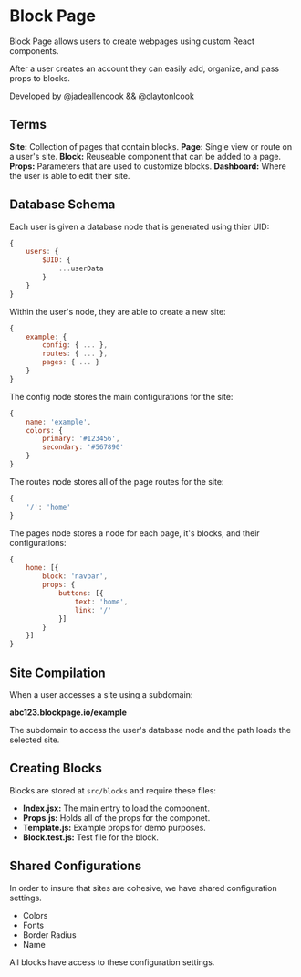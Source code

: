 # Block Page

Block Page allows users to create webpages using custom React components. 

After a user creates an account they can easily add, organize, and pass props to blocks. 

Developed by @jadeallencook && @claytonlcook

## Terms

**Site:** Collection of pages that contain blocks.
**Page:** Single view or route on a user's site. 
**Block:** Reuseable component that can be added to a page.
**Props:** Parameters that are used to customize blocks.
**Dashboard:** Where the user is able to edit their site.

## Database Schema

Each user is given a database node that is generated using thier UID:

```js
{
    users: {
        $UID: {
            ...userData
        }
    }
}
```

Within the user's node, they are able to create a new site:

```js
{
    example: {
        config: { ... },
        routes: { ... },
        pages: { ... }
    }
}
```

The config node stores the main configurations for the site:

```js
{
    name: 'example',
    colors: {
        primary: '#123456',
        secondary: '#567890'
    }
}
```

The routes node stores all of the page routes for the site: 

```js
{
    '/': 'home'
}
```

The pages node stores a node for each page, it's blocks, and their configurations:

```js
{
    home: [{
        block: 'navbar',
        props: {
            buttons: [{
                text: 'home',
                link: '/'
            }]
        }
    }]
}
```

## Site Compilation

When a user accesses a site using a subdomain:

**abc123.blockpage.io/example**

The subdomain to access the user's database node and the path loads the selected site. 

## Creating Blocks

Blocks are stored at ```src/blocks``` and require these files:

- **Index.jsx:** The main entry to load the component.
- **Props.js:** Holds all of the props for the componet.
- **Template.js:** Example props for demo purposes. 
- **Block.test.js:** Test file for the block.

## Shared Configurations

In order to insure that sites are cohesive, we have shared configuration settings.

- Colors
- Fonts
- Border Radius
- Name 

All blocks have access to these configuration settings. 